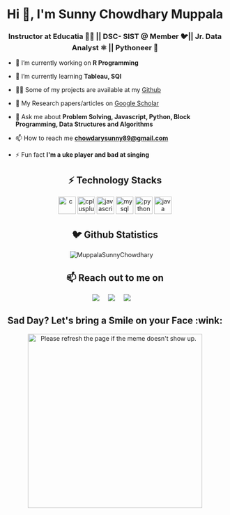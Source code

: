 <h1 align="center">Hi 👋, I'm Sunny Chowdhary Muppala</h1>
<h3 align="center">Instructor at Educatia 👨‍💻 || DSC- SIST @ Member 🐦|| Jr. Data Analyst ⚛️ || Pythoneer 🐍</h3>


- 🔭 I’m currently working on **R Programming**

- 🌱 I’m currently learning **Tableau, SQl**


- 👨‍💻 Some of my projects are available at my [Github](https://github.com/HarshCasper?tab=repositories)

- 📝 My Research papers/articles on [Google Scholar](https://scholar.google.com/citations?hl=en&user=F3srbCEAAAAJ)

- 💬 Ask me about **Problem Solving, Javascript, Python, Block Programming, Data Structures and Algorithms**

- 📫 How to reach me **chowdarysunny89@gmail.com**

- ⚡ Fun fact **I'm a uke player and bad at singing**

<h2 align="center">⚡️ Technology Stacks</h2>
<p align="center">
    <img src="https://devicons.github.io/devicon/devicon.git/icons/c/c-original.svg" alt="c" width="40" height="40"/> <img src="https://devicons.github.io/devicon/devicon.git/icons/cplusplus/cplusplus-original.svg" alt="cplusplus" width="40" height="40"/> <img src="https://devicons.github.io/devicon/devicon.git/icons/javascript/javascript-original.svg" alt="javascript" width="40" height="40"/>  <img src="https://devicons.github.io/devicon/devicon.git/icons/mysql/mysql-original-wordmark.svg" alt="mysql" width="40" height="40"/>  <img src="https://devicons.github.io/devicon/devicon.git/icons/python/python-original-wordmark.svg" alt="python" width="40" height="40"/> <img src="https://devicons.github.io/devicon/devicon.git/icons/java/java-original.svg" alt="java" width="40" height="40"/>
</p>

<h2 align="center">🐦 Github Statistics </h2>
<p align="center">
<img src="https://github-readme-stats.vercel.app/api?username=MuppalaSunnyChowdhary&layout=compact&hide=html&theme=jolly" alt="MuppalaSunnyChowdhary" />&nbsp;&nbsp;&nbsp;&nbsp;
</p>

<h2 align="center">📫 Reach out to me on</h2>
<p align="center">
  <a target="_blank"href="https://www.linkedin.com/in/muppalasunnychowdhary/"><img src="https://img.shields.io/badge/linkedin-%230077B5.svg?&style=for-the-badge&logo=linkedin&logoColor=white" /></a>&nbsp;&nbsp;&nbsp;&nbsp;
  <a href="mailto:chowdarysunny89@gmail.com?subject=Hello%20Sunny,%20From%20Github"><img src="https://img.shields.io/badge/gmail-%23D14836.svg?&style=for-the-badge&logo=gmail&logoColor=white" /></a>&nbsp;&nbsp;&nbsp;&nbsp;
  <a href="https://www.instagram.com/jackedonvscode/"><img src="https://img.shields.io/badge/instagram-%23D14836.svg?&style=for-the-badge&logo=instagram&logoColor=pink" /></a>&nbsp;&nbsp;&nbsp;&nbsp;
</p>

<h2 align="center">Sad Day? Let's bring a Smile on your Face :wink:</h2>
<p align="center">
<img src='https://random-memer.herokuapp.com/' title="Meme" alt="Please refresh the page if the meme doesn't show up." height="400">
</p>
